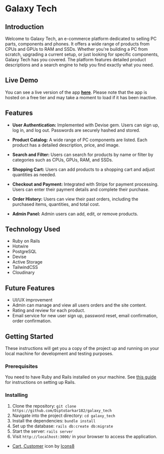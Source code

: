 # Galaxy Tech

## Introduction

Welcome to Galaxy Tech, an e-commerce platform dedicated to selling PC parts, components and phones. 
It offers a wide range of products from CPUs and GPUs to RAM and SSDs. Whether you're 
building a PC from scratch, upgrading a current setup, or just looking for specific components, Galaxy 
Tech has you covered. The platform features detailed product descriptions and a search 
engine to help you find exactly what you need.

## Live Demo

You can see a live version of the app **[here](https://galaxy-tech.onrender.com)**.
Please note that the app is hosted on a free tier and may take a moment to load if it has been inactive.

## Features

- **User Authentication:** Implemented with Devise gem. Users can sign up, log in, and log out. Passwords are securely 
hashed and stored.

- **Product Catalog:** A wide range of PC components are listed. Each product has a detailed description, price, 
and image.

- **Search and Filter:** Users can search for products by name or filter by categories such as CPUs, GPUs, RAM, 
and SSDs.

- **Shopping Cart:** Users can add products to a shopping cart and adjust quantities as needed.

- **Checkout and Payment:** Integrated with Stripe for payment processing. Users can enter their payment details and 
complete their purchase.

- **Order History:** Users can view their past orders, including the purchased items, quantities, and total cost.

[//]: # (- **Product Reviews:** Users can leave reviews for products they've purchased, including a rating and comments.)

- **Admin Panel:** Admin users can add, edit, or remove products.


## Technology Used

- Ruby on Rails
- Hotwire
- PostgreSQL
- Devise
- Active Storage
- TailwindCSS
- Cloudinary

[//]: # (## Screenshots)

[//]: # ()
[//]: # (![SS1]&#40;./app/assets/images/ss1.PNG&#41;)

[//]: # (![SS2]&#40;./app/assets/images/ss2.PNG&#41;)

[//]: # (![GIF1]&#40;./app/assets/images/chatting_gif.gif&#41;)


## Future Features

- UI/UX improvement
- Admin can manage and view all users orders and the site content.
- Rating and review for each product.
- Email service for new user sign up, password reset, email confirmation, order confirmation.

## Getting Started

These instructions will get you a copy of the project up and running on your local machine for development and testing purposes.

### Prerequisites

You need to have Ruby and Rails installed on your machine. See [this guide](https://guides.rubyonrails.org/getting_started.html#creating-a-new-rails-project-installing-rails) for instructions on setting up Rails.

### Installing

1. Clone the repository: `git clone https://github.com/DiptoSarkar182/galaxy_tech`
2. Navigate into the project directory: `cd galaxy_tech`
3. Install the dependencies: `bundle install`
4. Set up the database: `rails db:create db:migrate`
5. Start the server: `rails server`
6. Visit `http://localhost:3000/` in your browser to access the application.


- <a target="_blank" href="https://icons8.com/icon/59997/shopping-cart">Cart, <a target="_blank" href="https://icons8.com/icon/65342/customer">Customer</a>
</a> icon by <a target="_blank" href="https://icons8.com">Icons8</a>

